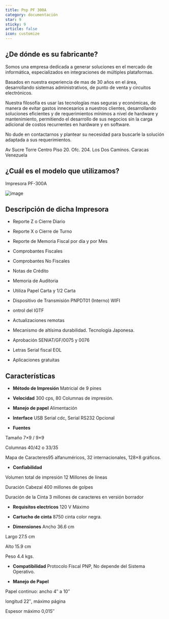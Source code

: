 ```yaml
---
title: Pnp PF 300A 
category: documentación
star: 9
sticky: 9
article: false
icon: customize
---
```



**¿De dónde es su fabricante?**
-

Somos una empresa dedicada a generar soluciones en el mercado de informática, especializados en integraciones de múltiples plataformas.

Basados en nuestra experiencia de mas de 30 años en el área, desarrollando sistemas administrativos, de punto de venta y circuitos electrónicos.

Nuestra filosofía es usar las tecnologías mas seguras y económicas, de manera de evitar gastos innecesarios a nuestros clientes, desarrollando soluciones eficientes y de requerimientos mínimos a nivel de hardware y mantenimiento, permitiendo el desarrollo de sus negocios sin la carga adicional de costos recurrentes en hardware y en software.

No dude en contactarnos y plantear su necesidad para  buscarle la solución adaptada a sus requerimientos.

Av Sucre Torre Centro Piso 20. Ofc. 204. Los Dos Caminos. Caracas Venezuela



**¿Cuál es el modelo que utilizamos?**
-
Impresora PF-300A 

![image](https://desarrollospnp.com/wp-content/uploads/2016/07/pf300II-300x300.png)

**Descripción de dicha Impresora**
 -

- Reporte Z o Cierre Diario
 
- Reporte X o Cierre de Turno

- Reporte de Memoria Fiscal por día y por Mes

- Comprobantes Fiscales

- Comprobantes No Fiscales

- Notas de Crédito

- Memoria de Auditoria

- Utiliza Papel Carta y 1/2 Carta

- Dispositivo de Transmisión PNPDT01 (Interno) WIFI

- ontrol del IGTF

- Actualizaciones remotas

- Mecanismo de altísima durabilidad. Tecnología Japonesa.

- Aprobación SENIAT/GF/0075 y 0076

- Letras Serial fiscal EOL

- Aplicaciones gratuitas

**Características**
-

- **Método de Impresión** 	  Matricial de 9 pines

- **Velocidad**		  300 cps, 80 Columnas de impresión.

- **Manejo de papel**	   Alimentación	

- **Interface**		 USB Serial cdc, Serial RS232 Opcional

- **Fuentes**	

Tamaño	7×9 / 9×9
           
Columnas	40/42 o 33/35
            
Mapa de Caracteres95 alfanuméricos, 32 internacionales, 128×8 gráficos.
            
- **Confiabilidad**

Volumen total de impresión	12 Millones de líneas

Duración Cabezal	400 millones de golpes

Duración de la Cinta	3 millones de caracteres en versión borrador
                  
- **Requisitos electricos** 		  120 V Máximo

- **Cartucho de cinta**		   8750 cinta color negra.

- **Dimensiones**     	Ancho	36.6 cm

Largo	27.5 cm

Alto	15.9 cm

Peso	4.4 kgs.

- **Compatibilidad**		   Protocolo Fiscal PNP, No depende del Sistema Operativo.

- **Manejo de Papel**		

Papel continuo:	ancho 4″ a 10″

longitud 22″, máximo página

Espesor máximo 0,015″
